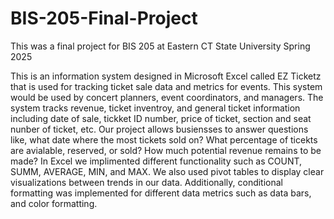 # BIS-205-Final-Project
This was a final project for BIS 205 at Eastern CT State University Spring 2025

This is an information system designed in Microsoft Excel called EZ Ticketz that is used for tracking ticket sale data and metrics for events. 
This system would be used by concert planners, event coordinators, and managers. The system tracks revenue, ticket inventroy, and general ticket information including date of sale, tickket ID number, price of ticket, section and seat nunber of ticket, etc. 
Our project allows busiensses to answer questions like, what date where the most tickets sold on? What percentage of ticekts are avialable, reserved, or sold? How much potential revenue remains to be made? 
In Excel we implimented different functionality such as COUNT, SUMM, AVERAGE, MIN, and MAX. We also used pivot tables to display clear visualizations between trends in our data. Additionally, conditional formatting was implemented for different data metrics such as data bars, and color formatting. 
